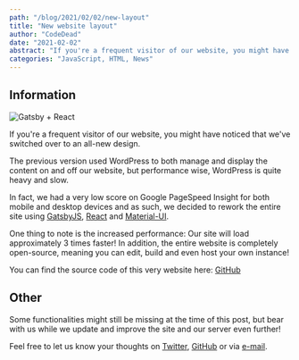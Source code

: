 ```yaml
---
path: "/blog/2021/02/02/new-layout"
title: "New website layout"
author: "CodeDead"
date: "2021-02-02"
abstract: "If you're a frequent visitor of our website, you might have noticed that we've switched over to an all-new design. Our previous website used WordPress to both manage and display the content on our website, but performance wise, WordPress is quite heavy and slow..."
categories: "JavaScript, HTML, News"
---
```

## Information

![Gatsby + React](https://buttercms.com/static/images/tech_banners/webp/GatsbyJS.07de237c5d92.webp)

If you're a frequent visitor of our website, you might have noticed that we've switched over to an all-new design.

The previous version used WordPress to both manage and display the content on and off our website, but performance wise,
WordPress is quite heavy and slow.

In fact, we had a very low score on Google PageSpeed Insight for both mobile and desktop devices and as such, we decided to rework the entire site using
[GatsbyJS](https://gatsbyjs.com), [React](https://reactjs.org) and [Material-UI](https://material-ui.com/).

One thing to note is the increased performance: Our site will load approximately 3 times faster!
In addition, the entire website is completely open-source, meaning you can edit, build and even host your own
instance!

You can find the source code of this very website here: [GitHub](https://github.com/CodeDead/codedead.com)

## Other

Some functionalities might still be missing at the time of this post, but bear with us while we update and improve the site and our server even further!

Feel free to let us know your thoughts on [Twitter](https://twitter.com/C0DEDEAD), [GitHub](https://github.com/CodeDead)
or via [e-mail](/contact).
